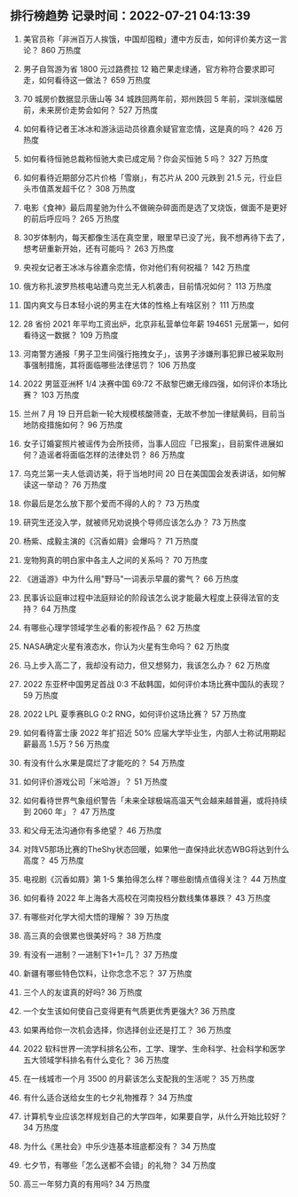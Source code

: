 
## 排行榜趋势 记录时间：2022-07-21 04:13:39
  
  1. 美官员称「非洲百万人挨饿，中国却囤粮」遭中方反击，如何评价美方这一言论？ 860 万热度
    
  2. 男子自驾游为省 1800 元过路费拉 12 箱芒果走绿通，官方称符合要求即可走，如何看待这一做法？ 659 万热度
    
  3. 70 城房价数据显示唐山等 34 城跌回两年前，郑州跌回 5 年前，深圳涨幅居前，未来房价走势会如何？ 527 万热度
    
  4. 如何看待记者王冰冰和游泳运动员徐嘉余疑官宣恋情，这是真的吗？ 426 万热度
    
  5. 如何看待恒驰总裁称恒驰大卖已成定局？你会买恒驰 5 吗？ 327 万热度
    
  6. 如何看待近期部分芯片价格「雪崩」，有芯片从 200 元跌到 21.5 元，行业巨头市值蒸发超千亿？ 308 万热度
    
  7. 电影《食神》最后周星驰为什么不做碗杂碎面而是选了叉烧饭，做面不是更好的前后呼应吗？ 265 万热度
    
  8. 30岁体制内，每天都像生活在真空里，眼里早已没了光，我不想再待下去了，想考研重新开始，还有可能吗？ 263 万热度
    
  9. 央视女记者王冰冰与徐嘉余恋情，你对他们有何祝福？ 142 万热度
    
  10. 俄方称扎波罗热核电站遭乌克兰无人机袭击，目前情况如何？ 113 万热度
    
  11. 国内爽文与日本轻小说的男主在大体的性格上有啥区别？ 111 万热度
    
  12. 28 省份 2021 年平均工资出炉，北京非私营单位年薪 194651 元居第一，如何看待这一数据？ 109 万热度
    
  13. 河南警方通报「男子卫生间强行拖拽女子」，该男子涉嫌刑事犯罪已被采取刑事强制措施，其将面临哪些法律惩罚？ 106 万热度
    
  14. 2022 男篮亚洲杯 1/4 决赛中国 69:72 不敌黎巴嫩无缘四强，如何评价本场比赛？ 103 万热度
    
  15. 兰州 7 月 19 日开启新一轮大规模核酸筛查，无故不参加一律赋黄码，目前当地防疫措施如何？ 96 万热度
    
  16. 女子订婚宴照片被谣传为会所技师，当事人回应「已报案」，目前案件进展如何？造谣者将面临怎样的法律处罚？ 86 万热度
    
  17. 乌克兰第一夫人低调访美，将于当地时间 20 日在美国国会发表讲话，如何解读这一举动？ 76 万热度
    
  18. 你最后是怎么放下那个爱而不得的人的？ 73 万热度
    
  19. 研究生还没入学，就被师兄劝说换个导师应该怎么办？ 73 万热度
    
  20. 杨紫、成毅主演的《沉香如屑》会爆吗？ 71 万热度
    
  21. 宠物狗真的明白家中各主人之间的关系吗？ 70 万热度
    
  22. 《逍遥游》中为什么用"野马"一词表示早晨的雾气？ 66 万热度
    
  23. 民事诉讼庭审过程中法庭辩论的阶段该怎么说才能最大程度上获得法官的支持？ 64 万热度
    
  24. 有哪些心理学领域学生必看的影视作品？ 62 万热度
    
  25. NASA确定火星有液态水，你认为火星有生命吗？ 62 万热度
    
  26. 马上步入高二了，我却没有动力，但又想努力，我该怎么办？ 62 万热度
    
  27. 2022 东亚杯中国男足首战 0:3 不敌韩国，如何评价本场比赛中国队的表现？ 59 万热度
    
  28. 2022 LPL 夏季赛BLG 0:2 RNG，如何评价这场比赛？ 57 万热度
    
  29. 如何看待富士康 2022 年扩招近 50% 应届大学毕业生，内部人士称试用期起薪最高 1.5万 ? 56 万热度
    
  30. 有没有什么水果是腐烂了才能吃的？ 54 万热度
    
  31. 如何评价游戏公司「米哈游」？ 51 万热度
    
  32. 如何看待世界气象组织警告「未来全球极端高温天气会越来越普遍，或将持续到 2060 年」？ 47 万热度
    
  33. 和父母无法沟通你有多绝望？ 46 万热度
    
  34. 对阵V5那场比赛的TheShy状态回暖，如果他一直保持此状态WBG将达到什么高度？ 45 万热度
    
  35. 电视剧《沉香如屑》第 1-5 集拍得怎么样？哪些剧情点值得关注？ 44 万热度
    
  36. 如何看待 2022 年上海各大高校在河南投档分数线集体暴跌？ 43 万热度
    
  37. 有哪些对化学大彻大悟的理解？ 39 万热度
    
  38. 高三真的会很累也很美好吗？ 38 万热度
    
  39. 有没有一进制？一进制下1+1=几？ 37 万热度
    
  40. 新疆有哪些特色饮料，让你念念不忘？ 37 万热度
    
  41. 三个人的友谊真的好吗? 36 万热度
    
  42. 一个女生该如何使自己变得更有气质更优秀更强大? 36 万热度
    
  43. 如果再给你一次机会选择，你选择创业还是打工？ 36 万热度
    
  44. 2022 软科世界一流学科排名公布，工学、理学、生命科学、社会科学和医学五大领域学科排名有什么变化？ 36 万热度
    
  45. 在一线城市一个月 3500 的月薪该怎么支配我的生活呢？ 35 万热度
    
  46. 有什么适合送给女生的七夕礼物推荐？ 34 万热度
    
  47. 计算机专业应该怎样规划自己的大学四年，如果要自学，从什么开始比较好？ 34 万热度
    
  48. 为什么《黑社会》中乐少连基本班底都没有？ 34 万热度
    
  49. 七夕节，有哪些「怎么送都不会错」的礼物？ 34 万热度
    
  50. 高三一年努力真的有用吗? 34 万热度
    